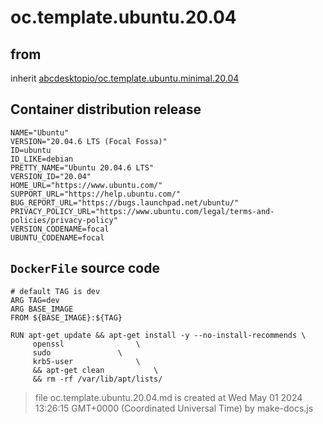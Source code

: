 # oc.template.ubuntu.20.04
## from
 inherit [abcdesktopio/oc.template.ubuntu.minimal.20.04](../oc.template.ubuntu.minimal.20.04)
## Container distribution release


``` 
NAME="Ubuntu"
VERSION="20.04.6 LTS (Focal Fossa)"
ID=ubuntu
ID_LIKE=debian
PRETTY_NAME="Ubuntu 20.04.6 LTS"
VERSION_ID="20.04"
HOME_URL="https://www.ubuntu.com/"
SUPPORT_URL="https://help.ubuntu.com/"
BUG_REPORT_URL="https://bugs.launchpad.net/ubuntu/"
PRIVACY_POLICY_URL="https://www.ubuntu.com/legal/terms-and-policies/privacy-policy"
VERSION_CODENAME=focal
UBUNTU_CODENAME=focal

```



## `DockerFile` source code

``` 
# default TAG is dev
ARG TAG=dev
ARG BASE_IMAGE
FROM ${BASE_IMAGE}:${TAG}

RUN apt-get update && apt-get install -y --no-install-recommends \
     openssl				\
     sudo				\
     krb5-user 				\
     && apt-get clean			\
     && rm -rf /var/lib/apt/lists/	

```



> file oc.template.ubuntu.20.04.md is created at Wed May 01 2024 13:26:15 GMT+0000 (Coordinated Universal Time) by make-docs.js
